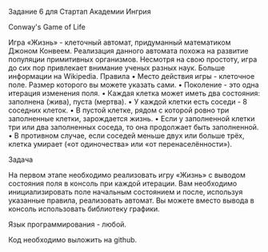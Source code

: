 Задание 6 для Стартап Академии Ингрия

Conway's Game of Life



Игра «Жизнь» - клеточный автомат, придуманный математиком Джоном Конвеем. Реализация данного автомата похожа на развитие популяции примитивных организмов. Несмотря на свою простоту, игра до сих пор привлекает внимание ученых разных наук.
Больше информации на Wikipedia.
 Правила
•             Место действия игры - клеточное поле. Размер которого вы можете указать сами.
•             Поколение - это одна итерация изменения поля.
•             Каждая клетка может иметь два состояния: заполнена (жива), пуста (мертва).
•             У каждой клетки есть соседи - 8 соседних клеток.
•             В пустой клетке, рядом с которой ровно три заполненные клетки, зарождается жизнь.
•             Если у заполненной клетки три или два заполненных соседа, то она продолжает быть заполненной.
•             В противном случае, если соседей меньше двух или больше трёх, клетка умирает («от одиночества» или «от перенаселённости»).
 
Задача

На первом этапе необходимо реализовать игру «Жизнь» с выводом состояния поля в консоль при каждой итерации. Вам необходимо инициализировать поле начальным состоянием и после, используя указанные правила, реализовать автомат.
Вы можете вместо вывода в консоль использовать библиотеку графики.
 
Язык программирования - любой.
 
Код необходимо выложить на github.
